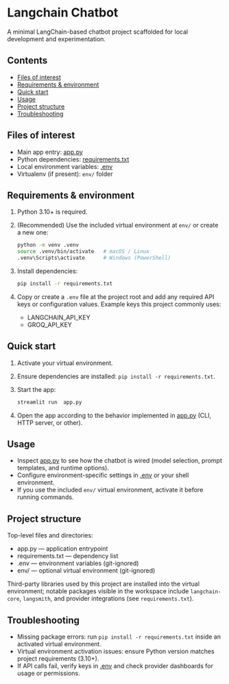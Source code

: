# Langchain Chatbot

A minimal LangChain-based chatbot project scaffolded for local development and experimentation.

## Contents

- [Files of interest](#files-of-interest)
- [Requirements & environment](#requirements--environment)
- [Quick start](#quick-start)
- [Usage](#usage)
- [Project structure](#project-structure)
- [Troubleshooting](#troubleshooting)



## Files of interest

- Main app entry: [app.py](app.py)  
- Python dependencies: [requirements.txt](requirements.txt)  
- Local environment variables: [.env](.env)  
- Virtualenv (if present): `env/` folder

## Requirements & environment

1. Python 3.10+ is required.
2. (Recommended) Use the included virtual environment at `env/` or create a new one:

   ```sh
   python -m venv .venv
   source .venv/bin/activate   # macOS / Linux
   .venv\Scripts\activate      # Windows (PowerShell)
   ```

3. Install dependencies:

   ```sh
   pip install -r requirements.txt
   ```

4. Copy or create a `.env` file at the project root and add any required API keys or configuration values. Example keys this project commonly uses:
   - LANGCHAIN_API_KEY
   - GROQ_API_KEY

## Quick start

1. Activate your virtual environment.
2. Ensure dependencies are installed: `pip install -r requirements.txt`.
3. Start the app:

   ```sh
   streamlit run  app.py
   ```

4. Open the app according to the behavior implemented in [app.py](app.py) (CLI, HTTP server, or other).

## Usage

- Inspect [app.py](app.py) to see how the chatbot is wired (model selection, prompt templates, and runtime options).
- Configure environment-specific settings in [.env](.env) or your shell environment.
- If you use the included `env/` virtual environment, activate it before running commands.

## Project structure

Top-level files and directories:

- app.py — application entrypoint
- requirements.txt — dependency list
- .env — environment variables (git-ignored)
- env/ — optional virtual environment (git-ignored)

Third-party libraries used by this project are installed into the virtual environment; notable packages visible in the workspace include `langchain-core`, `langsmith`, and provider integrations (see `requirements.txt`).

## Troubleshooting

- Missing package errors: run `pip install -r requirements.txt` inside an activated virtual environment.
- Virtual environment activation issues: ensure Python version matches project requirements (3.10+).
- If API calls fail, verify keys in [.env](.env) and check provider dashboards for usage or permissions.

